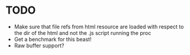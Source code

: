 # TODO

* Make sure that file refs from html resource are
loaded with respect to the dir of the html and not
the .js script running the proc
* Get a benchmark for this beast!
* Raw buffer support?

